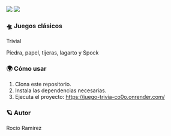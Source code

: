 ![](image.jpg)
![](https://raw.githubusercontent.com/Roxy-5/Juegos_clasicos/main/Trivial.jpg)

### 🛸 Juegos clásicos

Trivial

Piedra, papel, tijeras, lagarto y Spock

### 🌍 Cómo usar

1. Clona este repositorio.
2. Instala las dependencias necesarias.
3. Ejecuta el proyecto: https://juego-trivia-co0o.onrender.com/

### 🪐 Autor

Rocío Ramírez
